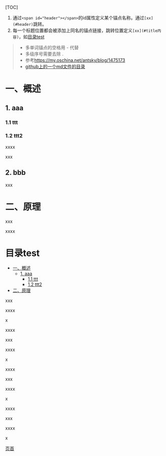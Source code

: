 [TOC]
<span id="header"></span>
1. 通过`<span id="header"></span>`的id属性定义某个锚点名称。通过`[xx](#header)`跳转。
2. 每一个标题位置都会被添加上同名的锚点链接，跳转位置定义`[xx](#title内容)`，如[目录test](#目录test)
>* 多单词锚点的空格用 - 代替
>* 多级序号需要去除 .
>* 参考<https://my.oschina.net/antsky/blog/1475173>
>* [github上的一个md文件的目录](https://github.com/CyC2018/CS-Notes/blob/master/docs/notes/Java%20%E5%9F%BA%E7%A1%80.md)

# 一、概述
## 1. aaa
### 1.1 ttt
### 1.2 ttt2

xxxx

xxx
## 2. bbb

xxx
# 二、原理
xxx

xxxx

# 目录test
- [一、概述](#一概述)
    - [1. aaa](#1-aaa)
        - [1.1 ttt](#11-ttt)
        - [1.2 ttt2](#12-ttt2)
- [二、原理](#二原理)


xxx

xxxx

x

xxxx

xxx

xxxx

x


xxxx

xxx

xxxx

x

xxxx

xxx

xxxx

x


[页首](#header)